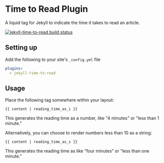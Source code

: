 # Time to Read Plugin

A liquid tag for Jekyll to indicate the time it takes to read an article.

[![jekyll-time-to-read build status](https://api.travis-ci.org/gjtorikian/jekyll-time-to-read.png?branch=master)](https://travis-ci.org/gjtorikian/jekyll-time-to-read)

## Setting up

Add the following to your site's `_config.yml` file

```yml
plugins:
  - jekyll-time-to-read
```

## Usage

Place the following tag somewhere within your layout:

`{{ content | reading_time_as_i }}`

This generates the reading time as a number, like "4 minutes" or "less than 1 minute."

Alternatively, you can choose to render numbers less than 10 as a string:

`{{ content | reading_time_as_s }}`

This generates the reading time as like "four minutes" or "less than one minute."
